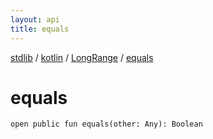 ```yaml
---
layout: api
title: equals
---
```

[stdlib](../../index.md) / [kotlin](../index.md) / [LongRange](index.md) / [equals](equals.md)

# equals

```
open public fun equals(other: Any): Boolean
```
